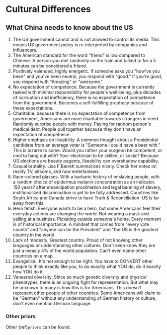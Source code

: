 # Cultural Differences

## What China needs to know about the US
1. The US government cannot and is not allowed to control its media. This means US government policy is re-interpreted by companies and influencers.
2. The American standard for the word "friend" is low compared to Chinese. A person you met randomly on the train and talked to for a 5 minutes can be considered a friend. 
3. Positively valenced, highly energetic. If someone asks you "how've you been" and you've been neutral, you respond with "good." If you're good, you respond with "Amazing" or "awesome." 
4. No expectation of competence. Because the government is currently tasked with minimal responsibility for people's well-being, plus decades of corruption and inefficiency, there is no expectation of competence from the government. Becomes a self-fulfilling prophecy because of these expectations.
5. Charitable. because there is no expectation of competence from government, Americans are more charitable towards strangers in need. Randomly surprise people with money. Paying for random person's medical debt. People pull together because they don't have an expectation of competnece. 
6. Higher emphasis on likeability. A common thought about a Presidential candidate from an average voter is "Someone I could have a beer with." This is bizarre to some. Would you rather your surgeon be competent, or cool to hang out with? Your electrician to be skilled, or social? Because US elections are beauty pagents, likeability can overshadow capability.
7. Casual brutality. Lisa F Barrett summarizes nicely. Check her notes on reality TV, sitcoms, and now entertainews. 
8. Race-colored glasses. With a barbaric history of enslaving people, with a random choice of epidermus melanin concentration as an indicator. 150 years? after emancipation proclimation and legal banning of slavery, institionalized discrimination is yet to be fully addressed. Countries like South Africa and Canada strive to have Truth & Reconciliation. US is far away from this.
9. Hero fetish. Everyone wants to be a hero, but some Americans feel their everyday actions are changing the world. Not wearing a mask and yelling at a business. Picketing outside someone's home. Every moment is of historical importance. A mindset that comes from "every vote counts" and "anyone can be the President" and "the US is the greatest country in the world.
10. Lack of modesty. Greatest country. Proud of not knowing other languages or understanding other cultures. Don't even know they are just a measly 4% of the world population. Can't even name other countries on a map. 
11. Evangelical. It's not enough to be right. You have to CONVERT other people to think exactly like you, to do exactly what YOU do, do it exactly how YOU do it. 
12. Veneered diversity. SInce so much genetic diversity and physical phenotypes, there is an ongoing fight for representation. But what may be unknown to many is how this is for Americans. This doesn't represent other people of other countries. Some Americans will claim to be "German" without any understanding of German history or culture, don't even mention German language. 

### Other priors
Other {ref}`priors` can be found.